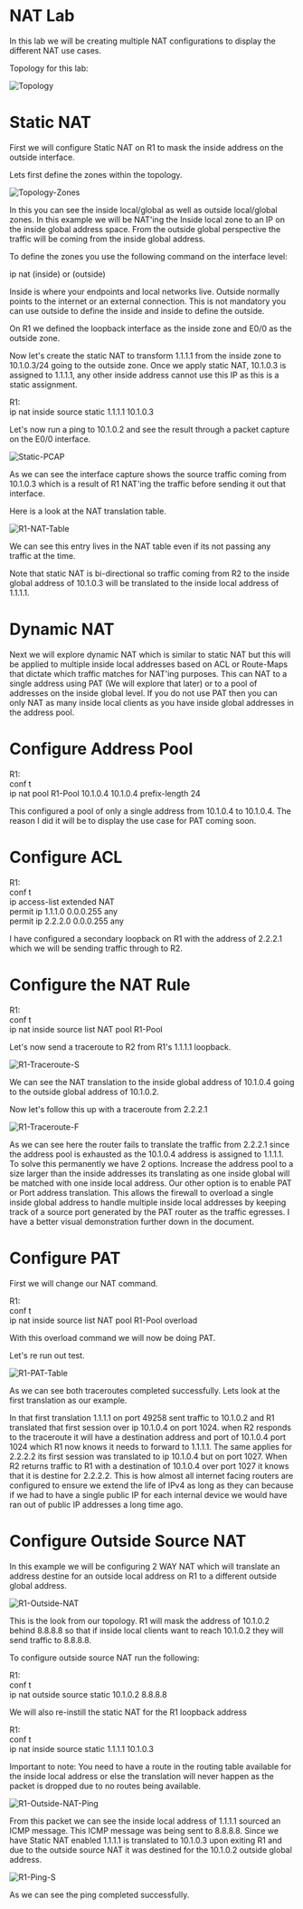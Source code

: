 # NAT Lab

In this lab we will be creating multiple NAT configurations to display the different NAT use cases.

Topology for this lab:

![Topology](Images/Topology.png)

# Static NAT

First we will configure Static NAT on R1 to mask the inside address on the outside interface.

Lets first define the zones within the topology.

![Topology-Zones](Images/Topology-Zones.png)

In this you can see the inside local/global as well as outside local/global zones. In this example we will be NAT'ing the Inside local zone to an IP on the inside global address space. From the outside global perspective the traffic will be coming from the inside global address.

To define the zones you use the following command on the interface level:

ip nat (inside) or (outside)

Inside is where your endpoints and local networks live. Outside normally points to the internet or an external connection. This is not mandatory you can use outside to define the inside and inside to define the outside.

On R1 we defined the loopback interface as the inside zone and E0/0 as the outside zone.

Now let's create the static NAT to transform 1.1.1.1 from the inside zone to 10.1.0.3/24 going to the outside zone. Once we apply static NAT, 10.1.0.3 is assigned to 1.1.1.1, any other inside address cannot use this IP as this is a static assignment.

R1:  
ip nat inside source static 1.1.1.1 10.1.0.3

Let's now run a ping to 10.1.0.2 and see the result through a packet capture on the E0/0 interface.

![Static-PCAP](Images/STATIC-PCAP.png)

As we can see the interface capture shows the source traffic coming from 10.1.0.3 which is a result of R1 NAT'ing the traffic before sending it out that interface.

Here is a look at the NAT translation table.

![R1-NAT-Table](Images/R1-NAT-Table.png)

We can see this entry lives in the NAT table even if its not passing any traffic at the time.

Note that static NAT is bi-directional so traffic coming from R2 to the inside global address of 10.1.0.3 will be translated to the inside local address of 1.1.1.1.

# Dynamic NAT

Next we will explore dynamic NAT which is similar to static NAT but this will be applied to multiple inside local addresses based on ACL or Route-Maps that dictate which traffic matches for NAT'ing purposes. This can NAT to a single address using PAT (We will explore that later) or to a pool of addresses on the inside global level. If you do not use PAT then you can only NAT as many inside local clients as you have inside global addresses in the address pool.

# Configure Address Pool

R1:  
conf t  
ip nat pool R1-Pool 10.1.0.4 10.1.0.4 prefix-length 24

This configured a pool of only a single address from 10.1.0.4 to 10.1.0.4. The reason I did it will be to display the use case for PAT coming soon.

# Configure ACL

R1:  
conf t  
ip access-list extended NAT  
permit ip 1.1.1.0 0.0.0.255 any  
permit ip 2.2.2.0 0.0.0.255 any  

I have configured a secondary loopback on R1 with the address of 2.2.2.1 which we will be sending traffic through to R2.

# Configure the NAT Rule

R1:  
conf t  
ip nat inside source list NAT pool R1-Pool

Let's now send a traceroute to R2 from R1's 1.1.1.1 loopback.

![R1-Traceroute-S](Images/R1-Traceroute-S.png)

We can see the NAT translation to the inside global address of 10.1.0.4 going to the outside global address of 10.1.0.2.

Now let's follow this up with a traceroute from 2.2.2.1

![R1-Traceroute-F](Images/R1-Traceroute-F.png)

As we can see here the router fails to translate the traffic from 2.2.2.1 since the address pool is exhausted as the 10.1.0.4 address is assigned to 1.1.1.1. To solve this permanently we have 2 options. Increase the address pool to a size larger than the inside addresses its translating as one inside global will be matched with one inside local address. Our other option is to enable PAT or Port address translation. This allows the firewall to overload a single inside global address to handle multiple inside local addresses by keeping track of a source port generated by the PAT router as the traffic egresses. I have a better visual demonstration further down in the document.

# Configure PAT

First we will change our NAT command.

R1:  
conf t  
ip nat inside source list NAT pool R1-Pool overload  

With this overload command we will now be doing PAT.

Let's re run out test.

![R1-PAT-Table](Images/R1-PAT-Table.png)

As we can see both traceroutes completed successfully. Lets look at the first translation as our example.

In that first translation 1.1.1.1 on port 49258 sent traffic to 10.1.0.2 and R1 translated that first session over ip 10.1.0.4 on port 1024. when R2 responds to the traceroute it will have a destination address and port of 10.1.0.4 port 1024 which R1 now knows it needs to forward to 1.1.1.1. The same applies for 2.2.2.2 its first session was translated to ip 10.1.0.4 but on port 1027. When R2 returns traffic to R1 with a destination of 10.1.0.4 over port 1027 it knows that it is destine for 2.2.2.2. This is how almost all internet facing routers are configured to ensure we extend the life of IPv4 as long as they can because if we had to have a single public IP for each internal device we would have ran out of public IP addresses a long time ago.

# Configure Outside Source NAT

In this example we will be configuring 2 WAY NAT which will translate an address destine for an outside local address on R1 to a different outside global address.

![R1-Outside-NAT](Images/R1-Outside-NAT.png)

This is the look from our topology. R1 will mask the address of 10.1.0.2 behind 8.8.8.8 so that if inside local clients want to reach 10.1.0.2 they will send traffic to 8.8.8.8.

To configure outside source NAT run the following:

R1:  
conf t  
ip nat outside source static 10.1.0.2 8.8.8.8  

We will also re-instill the static NAT for the R1 loopback address

R1:  
conf t  
ip nat inside source static 1.1.1.1 10.1.0.3

Important to note: You need to have a route in the routing table available for the inside local address or else the translation will never happen as the packet is dropped due to no routes being available.

![R1-Outside-NAT-Ping](Images/R1-Outside-NAT-Ping.png)

From this packet we can see the inside local address of 1.1.1.1 sourced an ICMP message. This ICMP message was being sent to 8.8.8.8. Since we have Static NAT enabled 1.1.1.1 is translated to 10.1.0.3 upon exiting R1 and due to the outside source NAT it was destined for the 10.1.0.2 outside global address.

![R1-Ping-S](Images/R1-Ping-S.png)

As we can see the ping completed successfully.









